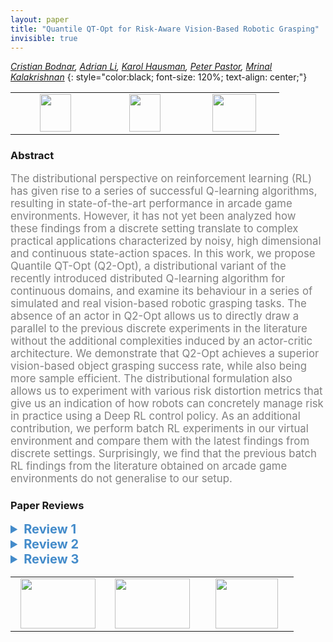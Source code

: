 ```yaml
---
layout: paper
title: "Quantile QT-Opt for Risk-Aware Vision-Based Robotic Grasping"
invisible: true
---
```

*[Cristian Bodnar](https://crisbodnar.github.io/), [Adrian Li](https://scholar.google.com/citations?user=ncJWfs0AAAAJ&hl=en), [Karol Hausman](https://karolhausman.github.io/), [Peter Pastor](https://scholar.google.com/citations?user=_ws9LLgAAAAJ&hl=en), [Mrinal Kalakrishnan](https://scholar.google.com/citations?user=DMTuJzAAAAAJ&hl=en)*
{: style="color:black; font-size: 120%; text-align: center;"}

<table width="30%"> <tr>
<td style="width: 20%; text-align: center;"><a href="http://www.roboticsproceedings.org/rss16/p075.pdf"><img src="{{ site.baseurl }}/images/paper_link.png"
width = "50"  height = "60"/> </a> </td>

<td style="width: 20%; text-align: center;"><a href="https://q2-opt.github.io/"><img src="{{ site.baseurl }}/images/website_link.png"
width = "50"  height = "60"/> </a> </td>

<td style="width: 20%; text-align: center;"><a href="nan"><img src="{{ site.baseurl }}/images/pheedloop_link.png"
width = "70"  height = "60"/> </a> </td>

</tr></table>

### Abstract
<html><p style="color:gray; font-size: 120%; text-align: justified;">
The distributional perspective on reinforcement learning (RL) has given rise to a series of successful Q-learning algorithms, resulting in state-of-the-art performance in arcade game environments. However, it has not yet been analyzed how these findings from a discrete setting translate to complex practical applications characterized by noisy, high dimensional and continuous state-action spaces. In this work, we propose Quantile QT-Opt (Q2-Opt), a distributional variant of the recently introduced distributed Q-learning algorithm for continuous domains, and examine its behaviour in a series of simulated and real vision-based robotic grasping tasks. The absence of an actor in Q2-Opt allows us to directly draw a parallel to the previous discrete experiments in the literature without the additional complexities induced by an actor-critic architecture. We demonstrate that Q2-Opt achieves a superior vision-based object grasping success rate, while also being more sample efficient. The distributional formulation also allows us to experiment with various risk distortion metrics that give us an indication of how robots can concretely manage risk in practice using a Deep RL control policy. As an additional contribution, we perform batch RL experiments in our virtual environment and compare them with the latest findings from discrete settings. Surprisingly, we find that the previous batch RL findings from the literature obtained on arcade game environments do not generalise to our setup.
</p></html>

### Paper Reviews
<details><summary style="font-size:20px; color:#438BCA; cursor: pointer;"><b> Review 1</b></summary>
<p style="color:gray; font-size: 120%; text-align: justified; white-space: pre-line">
Originality

The authors build upon QT-Opt, which performs Q-learning in continuous action spaces by using the Cross Entropy Method (CEM) for selecting maximum value actions, and recent advances in distributional reinforcement learning by modeling the distribution of Q-values with quantiles. The originality of the algorithm itself is minimal - it is basically a previous method, QT-Opt, combined with prior distributional RL methods (such as Implicit Quantile Networks). Many parts of the method have already been used in prior work - for example, risk distortion metrics have already been used in the Implicit Quantile Networks paper. However, the study conducted by the authors on the efficacy of using distributional RL in a robotic grasping setting is novel and useful. The study itself is also quite thorough - several risk metrics are compared in both simulation and the real world.

Quality

As mentioned before, while there is little to no novelty in the method, there is merit in the evaluation of distributional RL and risk metrics on simulated and real robotic grasping. The experiments in the paper are well-motivated and the results are interesting and useful.

Clarity

The paper is clear and well-written. The authors cover the relevant background work and explicitly state the modifications they make to form their algorithm.

Significance

The results that the authors present are interesting. In simulation, the authors demonstrate that while their method does not lead to significant asymptotic improvement (around 2%), their method is more sample efficient (Figures 3 and 4). Table 3 is also a useful comparison of the effect of different risk metrics and how it impacts final performance. 

The authors also evaluate their algorithm in a real world grasping setup. Table 4 demonstrates significant improvement over the QT-Opt baseline. Figure 6 is greatly appreciated - showing how the number of broken gripper fingers roughly corresponds to risk-averse, risk-neutral, and risk-seeking policies is interesting. The qualitative behaviors from risk-averse policies in the supplementary video is also useful to visualize, as are the live plots of the q-value distributions. 

Finally, the results in the batch reinforcement learning setting are interesting in light of recent work in this setting. They suggest that continuous control domains and Atari are not equivalent in terms of learning from batch datasets and that diversity in batch dataset is critical to achieve good performance. 
</p> </details>

<details><summary style="font-size:20px; color:#438BCA; cursor: pointer;"><b> Review 2</b></summary>
<p style="color:gray; font-size: 120%; text-align: justified; white-space: pre-line">
Originality:
The paper presents an original algorithm that extends [12] to distributional value estimation. This is a considerable step forward in knowledge and understanding.

Quality:
The paper is very well written, with few exceptions. Proper experiments and comparisons were performed, and proper analysis is provided.
However, no ablation study was performed, and this is particularly missing with respect to the quantile embedding.
Is it truly useful to pass the entire quantile vector tau jointly through the network, as opposed to each quantile tau_i separately?
There's also confusion in the equation in IV.D due to i being used to index both quantiles and basis functions.

Clarity:
The paper is very clear. Two issues:
It'd be valuable to have some details on the "multitude of control policies" used to generate the real-world grasping dataset. What were they?
Sorting Tables III and IV would help compare them.

</p> </details>

<details><summary style="font-size:20px; color:#438BCA; cursor: pointer;"><b> Review 3</b></summary>
<p style="color:gray; font-size: 120%; text-align: justified; white-space: pre-line">
This paper presents a study on distributional RL with application to grasping tasks 

The system is built on QT-Opt with some incremental improvements: 
1) replacing Q-learning with distributional Q-learning
2) maximizing the risk-sensitive score function instead of the reward function

The main contribution of this paper is empirical study of distributional Q-learning in the context of the grasping task.
This study empirically investigates the risk-sensitive score functions, which were previously studied by Dabney et al. [2018].

The results show that the proposed methods with the distributional Q-learning outperform QT-Opt.
The experimental results also show that the use of the risk-sensitive cost function can improve the safety during the training phase.
In addition, the empirical study presented in Section V.E. presents interesting insights on batch RL with offline training.

I summarize the strong and weak points of the paper:

Strong points:
- The experiments contain interesting insights on distributional Q-learning and batch RL
- Performing an empirical study with this scale is challenging and the it worth sharing the results with the research community.

Weak points:
- Some details of the experiments seem missing. Please refer to the following comments.

Suggestion for improvement:  
- Although this study is focused on variants of Q-learning, the motivation of this design choice is not clear to me.
What would be the difficulty when we apply actor-critic methods to grasping tasks? 
Why should we use the variant of Q-learning, which requires running CEM for selecting actions? 
It would be benefitial for readers if it is discussed in the related work section.

- For reproducibility, it would be better to provide some more information of the implementation and experiments.

-- In Q2R-Opt, N quantile midpoints of the value distribution. What is the value of N in the experiment? How many midpoints are learned?
-- In CEM, how many iterations of sampling were performed and how many samples were generated in each iteration? How much time is required to select the action with CEM?
-- When training a neural network, is any pre-training used?
-- Some more information of traning the neural network: batch size, learning rate. 
-- it is reported that 500,000 episodes are used. How many time steps does each episode contain? How many is the total time steps?
-- In page 5, "500,000 episodes, collected over many months using a multitude of control policies." This is not academic. How many months did it take to collect the data?
 

</p> </details>

<table width="100%"><tr><td style="width: 30%; text-align: center;"><a href="{{ site.baseurl }}/program/papers/74"> <img src="{{ site.baseurl }}/images/previous_icon.png" width = "120"  height = "80"/> </a> </td>

<td style="width: 30%; text-align: center;"><a href="{{ site.baseurl }}/program/papers"> <img src="{{ site.baseurl }}/images/overview_icon.png" width = "120"  height = "80"/> </a> </td> 

<td style="width: 30%; text-align: center;"><a href="{{ site.baseurl }}/program/papers/76"> <img src="{{ site.baseurl }}/images/next_icon.png" width = "100"  height = "80"/> </a> </td> 

</tr></table>

